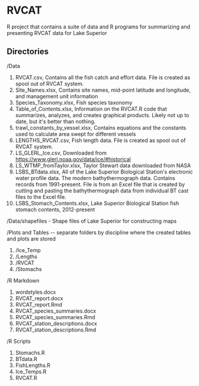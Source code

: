# RVCAT
R project that contains a suite of data and R programs for summarizing and presenting RVCAT data for Lake Superior

## Directories
/Data
  1. RVCAT.csv, Contains all the fish catch and effort data. File is created as spool out of RVCAT system.
  2. Site_Names.xlsx, Contains site names, mid-point latitude and longitude, and management unit information
  3. Species_Taxonomy.xlsx, Fish species taxonomy
  4. Table_of_Contents.xlsx, Information on the RVCAT.R code that summarizes, analyzes, and creates graphical products. Likely not up to date, but it's better than nothing.
  5. trawl_constants_by_vessel.xlsx, Contains equations and the constants used to calculate area swept for different vessels
  6. LENGTHS_RVCAT.csv, Fish length data. File is created as spool out of RVCAT system.
  7. LS_GLERL_Ice.csv, Downloaded from https://www.glerl.noaa.gov/data/ice/#historical
  8. LS_WTMP_fromTaylor.xlsx, Taylor Stewart data downloaded from NASA
  9. LSBS_BTdata.xlsx, All of the Lake Superior Biological Station's electronic water profile data. The modern bathythermograph data. Contains records from 1991-present. File is from an Excel file that is created by cutting and pasting the bathythermograph data from individual BT cast files to the Excel file.
  10. LSBS_Stomach_Contents.xlsx, Lake Superior Biological Station fish stomach contents, 2012-present 

/Data/shapefiles - Shape files of Lake Superior for constructing maps

/Plots and Tables -- separate folders by discipline where the created tables and plots are stored
  1. /Ice_Temp
  2. /Lengths
  3. /RVCAT
  4. /Stomachs

/R Markdown
1. wordstyles.docx
2. RVCAT_report.docx
3. RVCAT_report.Rmd
4. RVCAT_species_summaries.docx
5. RVCAT_species_summaries.Rmd
6. RVCAT_station_descriptions.docx
7. RVCAT_station_descriptions.Rmd

/R Scripts
1. Stomachs.R
2. BTdata.R
3. FishLengths.R
4. Ice_Temps.R
5. RVCAT.R
